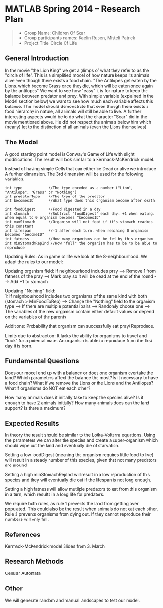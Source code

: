 # MATLAB Spring 2014 – Research Plan
> * Group Name: Children Of Scar
> * Group participants names: Kaelin Ruben, Misteli Patrick
> * Project Title: Circle Of Life

## General Introduction
In the movie "the Lion King" we get a glimps of what they refer to as the "circle of life". This is a simplified model of how nature keeps its animals alive even though there exists a food chain. "The Antilopes get eaten by the Lions, which become Grass once they die, which will be eaten once again by the antilopes"
We want to see how "easy" it is for nature to keep the balance between predator and prey. With simple variable (explained in the Model section below) we want to see how much each variable affects this balance. The model should demonstrate that even though there exists a food hierarchy in nature, all animals will still be able to live. 
A further interesting aspects would be to do what the character "Scar" did in the movie mentioned above. He did not respect the animals below him which (nearly) let to the distinction of all animals (even the Lions themselves) 

## The Model
A good starting point model is Conway's Game of Life with slight modifications. The result will look similar to a Kermack-McKendrick model.

Instead of having simple Cells that can either be Dead or alive we introduce A further dimension. The 3rd dimension will be used for the following variables.

    int type            //The type encoded as a number ("Lion", "Antilope", "Grass" or "Nothing")
	int predatorType	//The type of the predator
	int becomesID	    //What type does this organism become after death
    
    int foodDigest		//Food digested in a day
	int stomach		    //Subtract "foodDigest" each day, +1 when eating, when equal to 0 organism becomes "becomesID"
    int maxStomach      //Organism will not feed if it's stomach reaches this constant
	int lifespan	    //-1 after each turn, when reaching 0 organism becomes "becomeID"
	int fatness	        //How many organisms can be fed by this organism
    int minStomachRepInd //How "full" the organism has to be to be able to reproduce

    
Updating Rules:
As in game of life we look at the 8-neighbourhood. We adapt the rules to our model:

Updating organism field:
	If neighbourhood includes pray
        --> Remove 1 from fatness of the pray
        --> Mark pray so it will be dead at the end of the round
        --> Add +1 to stomach
    
Updating "Nothing" field:  
	1: If neignbourhood includes two organisms of the same kind with both (stomach > MinFoodToRep)
        --> Change the "Nothing" field to the organism type
		--> If there are multiple potential pairs
			--> Randomly choose one
		--> The variables of the new organism contain either default values or depend on the variables of the parents 
        
Additions: Probability that organism can successfully eat pray/ Reproduce.

Limits due to abstraction:
    It lacks the ability for organisms to travel and "look" for a potental mate. 
    An organism is able to reproduce from the first day it is born. 

## Fundamental Questions
Does our model end up with a balance or does one organism overtake the land?
Which parameters affect the balance the most?
Is it necessary to have a food chain?
    What if we remove the Lions or the Lions and the Antilopes?
    What if organisms do NOT eat each other?

How many animals does it initially take to keep the species alive?
	Is it enough to have 2 animals initially?
How many animals does can the land support?
	Is there a maximum?



## Expected Results
In theory the result should be similar to the Lotka-Volterra equations. Using the parameters we can alter the species and create a super-organism which should wipe out the land and eventually die of starvation. 

Setting a low foodDigest (meaning the organism requires little food to live) will result in a steady number of this species, given that not many predators are around
    
Setting a high minStomachRepInd will result in a low reproduction of this species and they will eventually die out if the lifespan is not long enough.

Setting a high fatness will allow mutliple predators to eat from this organism in a turn, which results in a long life for predators. 

We require both rules, as rule 1 prevents the land from getting over populated. This could also be the result when animals do not eat each other.
Rule 2 prevents organisms from dying out. If they cannot reproduce their numbers will only fall.
    


## References 
Kermack-McKendrick model
Slides from 3. March

## Research Methods
Cellular Automata

## Other
We will generate random and manual landscapes to test our model.
